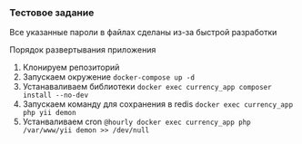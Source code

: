 ### Тестовое задание

Все указанные пароли в файлах сделаны из-за быстрой разработки

Порядок развертывания приложения

1. Клонируем репозиторий
2. Запускаем окружение ``docker-compose up -d``
3. Устанаваливаем библиотеки ``docker exec currency_app composer install --no-dev``
4. Запускаем команду для сохранения в redis ``docker exec currency_app php yii demon``
5. Устанваливаем cron ``@hourly docker exec currency_app php /var/www/yii demon >> /dev/null``